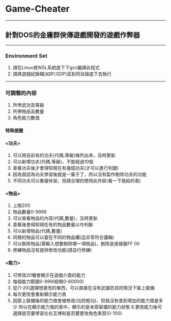 # Game-Cheater
***
## 針對DOS的金庸群俠傳遊戲開發的遊戲作弊器
***
### Environment Set
1. 請在Linux或WSL系統底下下gcc編譯此程式
2. 請將遊戲紀錄檔(如R1.GDP)丟到同目錄底下去執行
***
### 可調整的內容
1. 所學武功及等級
2. 所帶物品及數量
3. 角色能力數值

#### 特殊提醒
#### <功夫>
1. 可以將目前有的功夫(代碼,等級)條列出來，及時更新
2. 可以新增功夫(代碼,等級)，不能超過10個
3. 查看功夫後才會得知現在有幾個功夫(才可以進行判錯)
4. 因為我認為功夫學習後就是一輩子了，所以沒有製作刪除功夫的功能
5. 不同功夫可以重複休習，但請合理的使用此外掛(看一下我給的表)

#### <物品>
1. 上限200
2. 物品數量0-9999
3. 可以查看物品的內容(代碼,數量)，及時更新
4. 查看後會得知現在有的物品數量以作判斷
5. 可以新增物品(代碼,數量)
6. 同樣的物品可以塞在不同的物品欄(這非常符合邏輯)
7. 可以刪除物品(需輸入想要刪除哪一項物品)，刪除是直接變FF 00
8. 修練物品沒有提供修改功能(請自行修練)

#### <能力>
1. 可修改20種會顯示在遊戲介面的能力
2. 每個能力範圍0-999(經驗0-60000)
3. 從(1-20)選擇想更改的東西，可以直接在沒有武器防具的情況下裝上裝備
4. 每次更改會重新顯示能力表
5. 因穿上裝備後的能力值會被修改(功防輕功)，但我沒有查到增加的能力值是多少
  所以在顯示能力值的表中，顯示的是未穿裝備的能力狀態
6.更改能力後可選擇是否要學習左右互博和是否要更改角色素質(0-100)
